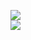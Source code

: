 [![](https://img.shields.io/badge/Made%20With-Github%20Spray-lightgrey.svg?style=for-the-badge&logo=github)](https://github.com/Annihil/github-spray#8412)  
[![](https://i.imgur.com/2DrTn0Z.gif)](https://github.com/Annihil/github-spray)